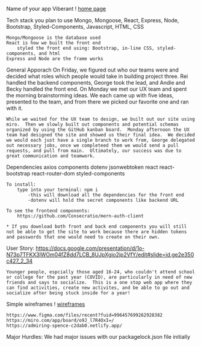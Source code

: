 Name of your app
    Viberant
        ! [home page](/img/ViberantHome.png)

Tech stack you plan to use
    Mongo, Mongoose, React, Express, Node, Bootstrap, Styled-Components, Javascript, HTML, CSS

    Mongo/Mongoose is the database used
    React is how we built the front end
        styled the front end using: Bootstrap, in-line CSS, styled-components, and html
    Express and Node are the frame works

General Apporach
    On Friday, we figured out who our teams were and decided what roles which people would take in building project three.  Rei handled the backend components, George took the lead, and Andie and Becky handled the front end.  On Monday we met our UX team and spent the morning brainstorming ideas. We each came up with five ideas, presented to the team, and from there we picked our favorite one and ran with it.  

    While we waited for the UX team to design, we built out our site using miro.  Then we slowly built out components and potential schemas organized by using the GitHub kanban board.  Monday afternoon the UX team had designed the site and showed us their final idea.  We decided we would each just have a single branch to work from, George delegated out necessary jobs, once we completeed them we would send a pull requests, and pull from main.  Ultimately, our success was due to great communication and teamwork.  

Dependencies
    axios
    components
    dotenv
    jsonwebtoken
    react
    react-bootstrap
    react-router-dom
    styled-components

    To install:
        type into your terminal: npm i
            -this will download all the dependencies for the front end
            -dotenv will hold the secret components like backend URL
    
    To see the frontend components:
        https://github.com/Consecratio/mern-auth-client

    * If you download both front and back end components you will still not be able to get the site to work because there are hidden tokens and passwords that one would need to create on their own.


User Story:
https://docs.google.com/presentation/d/1o-N73p7TFKX3lWOm04fZ8dd7LCB_8UJpXgio2jp2VfY/edit#slide=id.ge2e350c427_2_34

    Younger people, espcially those aged 16-24, who couldn't attend school or college for the past year (COVID), are particularly in need of new friends and says to socialize.  This is a one stop web app where they can find activities, create new activites, and be able to go out and socialize after being stuck inside for a year!

Simple wireframes
    ! [wireframes](/img/Wireframes.png)

    https://www.figma.com/files/recent?fuid=996457699262928382
    https://miro.com/app/board/o9J_l7R4OxI=/
    https://admiring-spence-c2dab0.netlify.app/

Major Hurdles:
    We had major issues with our packagelock.json file initially